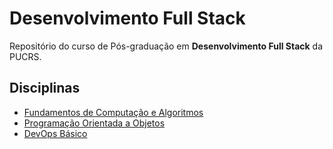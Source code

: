 # Desenvolvimento Full Stack

Repositório do curso de Pós-graduação em **Desenvolvimento Full Stack** da PUCRS.


## Disciplinas

* [Fundamentos de Computação e Algoritmos]()
* [Programação Orientada a Objetos]()
* [DevOps Básico]()
